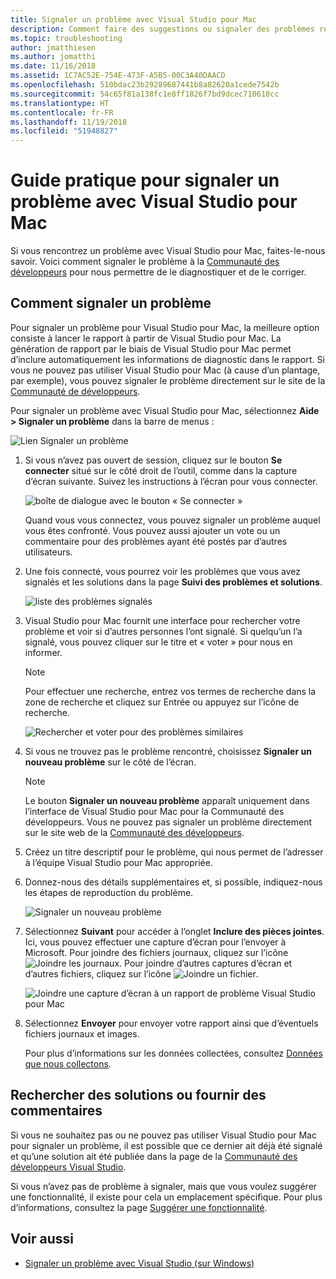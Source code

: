 ```yaml
---
title: Signaler un problème avec Visual Studio pour Mac
description: Comment faire des suggestions ou signaler des problèmes rencontrés durant l’utilisation de Visual Studio pour Mac.
ms.topic: troubleshooting
author: jmatthiesen
ms.author: jomatthi
ms.date: 11/16/2018
ms.assetid: 1C7AC52E-754E-473F-A5B5-00C3A40DAACD
ms.openlocfilehash: 510bdac23b29289687441b8a82620a1cede7542b
ms.sourcegitcommit: 54c65f81a138fc1e8ff1826f7bd9dcec710618cc
ms.translationtype: HT
ms.contentlocale: fr-FR
ms.lasthandoff: 11/19/2018
ms.locfileid: "51948827"
---
```

# <a name="how-to-report-a-problem-in-visual-studio-for-mac"></a>Guide pratique pour signaler un problème avec Visual Studio pour Mac

Si vous rencontrez un problème avec Visual Studio pour Mac, faites-le-nous savoir. Voici comment signaler le problème à la [Communauté des développeurs](https://developercommunity.visualstudio.com/spaces/41/index.html) pour nous permettre de le diagnostiquer et de le corriger.

## <a name="how-to-report-a-problem"></a>Comment signaler un problème

Pour signaler un problème pour Visual Studio pour Mac, la meilleure option consiste à lancer le rapport à partir de Visual Studio pour Mac. La génération de rapport par le biais de Visual Studio pour Mac permet d’inclure automatiquement les informations de diagnostic dans le rapport. Si vous ne pouvez pas utiliser Visual Studio pour Mac (à cause d’un plantage, par exemple), vous pouvez signaler le problème directement sur le site de la [Communauté de développeurs](https://developercommunity.visualstudio.com/content/problem/post.html?space=41).

Pour signaler un problème avec Visual Studio pour Mac, sélectionnez **Aide > Signaler un problème** dans la barre de menus :

![Lien Signaler un problème](media/report-problem-image1.png)

1. Si vous n’avez pas ouvert de session, cliquez sur le bouton **Se connecter** situé sur le côté droit de l’outil, comme dans la capture d’écran suivante. Suivez les instructions à l’écran pour vous connecter.

    ![boîte de dialogue avec le bouton « Se connecter »](media/report-problem-image2.png)

    Quand vous vous connectez, vous pouvez signaler un problème auquel vous êtes confronté. Vous pouvez aussi ajouter un vote ou un commentaire pour des problèmes ayant été postés par d’autres utilisateurs.

1. Une fois connecté, vous pourrez voir les problèmes que vous avez signalés et les solutions dans la page **Suivi des problèmes et solutions**.

    ![liste des problèmes signalés](media/report-problem-image3.png)

1. Visual Studio pour Mac fournit une interface pour rechercher votre problème et voir si d’autres personnes l’ont signalé. Si quelqu’un l’a signalé, vous pouvez cliquer sur le titre et « voter » pour nous en informer.
   > [!NOTE]
   > Pour effectuer une recherche, entrez vos termes de recherche dans la zone de recherche et cliquez sur Entrée ou appuyez sur l’icône de recherche.

   ![Rechercher et voter pour des problèmes similaires](media/report-problem-image4.png)

1. Si vous ne trouvez pas le problème rencontré, choisissez **Signaler un nouveau problème** sur le côté de l’écran.

   > [!NOTE]
   > Le bouton **Signaler un nouveau problème** apparaît uniquement dans l’interface de Visual Studio pour Mac pour la Communauté des développeurs. Vous ne pouvez pas signaler un problème directement sur le site web de la [Communauté des développeurs](https://developercommunity.visualstudio.com/).

1. Créez un titre descriptif pour le problème, qui nous permet de l’adresser à l’équipe Visual Studio pour Mac appropriée.

1. Donnez-nous des détails supplémentaires et, si possible, indiquez-nous les étapes de reproduction du problème.

   ![Signaler un nouveau problème](media/report-problem-image5.png)

1. Sélectionnez **Suivant** pour accéder à l’onglet **Inclure des pièces jointes**. Ici, vous pouvez effectuer une capture d’écran pour l’envoyer à Microsoft. Pour joindre des fichiers journaux, cliquez sur l’icône ![Joindre les journaux](media/report-problem-attach-logs.png). Pour joindre d’autres captures d’écran et d’autres fichiers, cliquez sur l’icône ![Joindre un fichier](media/report-problem-attach-file.png).

   ![Joindre une capture d’écran à un rapport de problème Visual Studio pour Mac](media/report-problem-image6.png)

1. Sélectionnez **Envoyer** pour envoyer votre rapport ainsi que d’éventuels fichiers journaux et images.

   Pour plus d’informations sur les données collectées, consultez [Données que nous collectons](/visualstudio/ide/developer-community-privacy.md#data-we-collect).

## <a name="search-for-solutions-or-provide-feedback"></a>Rechercher des solutions ou fournir des commentaires

Si vous ne souhaitez pas ou ne pouvez pas utiliser Visual Studio pour Mac pour signaler un problème, il est possible que ce dernier ait déjà été signalé et qu’une solution ait été publiée dans la page de la [Communauté des développeurs Visual Studio](https://developercommunity.visualstudio.com/).

Si vous n’avez pas de problème à signaler, mais que vous voulez suggérer une fonctionnalité, il existe pour cela un emplacement spécifique. Pour plus d’informations, consultez la page [Suggérer une fonctionnalité](https://developercommunity.visualstudio.com/content/idea/post.html?space=41).

## <a name="see-also"></a>Voir aussi

- [Signaler un problème avec Visual Studio (sur Windows)](/visualstudio/ide/how-to-report-a-problem-with-visual-studio-2017)
